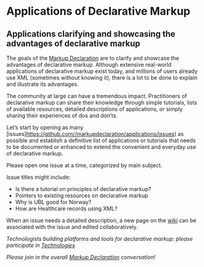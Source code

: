 # Applications of Declarative Markup

## Applications clarifying and showcasing the advantages of declarative markup

The goals of the [Markup Declaration](https://markupdeclaration.org/) are to clarify and showcase the advantages of declarative markup. Although extensive real-world applications of declarative markup exist today, and millions of users already use XML (sometimes without knowing it), there is a lot to be done to explain and illustrate its advantages.

The community at large can have a tremendous impact. Practitioners of declarative markup can share their knowledge through simple tutorials, lists of available resources, detailed descriptions of applications, or simply sharing their experiences of dos and don’ts.

Let’s start by opening as many [issues]https://github.com//markupdeclaration/applications/issues) as possible and establish a definitive list of applications or tutorials that needs to be documented or enhanced to extend the convenient and everyday use of declarative markup. 

Please open one issue at a time, categorized by main subject. 

Issue titles might include:
- Is there a tutorial on principles of declarative markup?
- Pointers to existing resources on declarative markup
- Why is UBL good for Norway?
- How are Healthcare records using XML?

When an issue needs a detailed description, a new page on the [wiki](https://github.com/markupdeclaration/applications/wiki) can be associated with the issue and edited collaboratively.

_Technologists building platforms and tools for declarative markup: please participate in [Technologies](https://github.com//markupdeclaration/technologies)_

_Please join in the overall [Markup Declaration](http://www.mulberrytech.com/markupdeclaration.html) conversation!_
